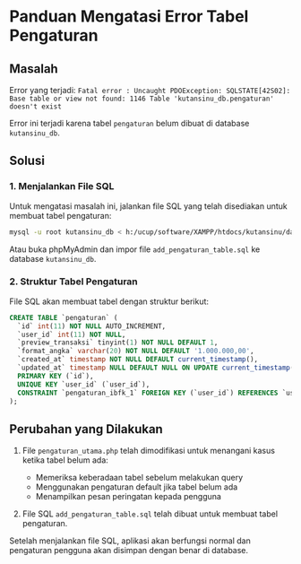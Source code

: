 # Panduan Mengatasi Error Tabel Pengaturan

## Masalah
Error yang terjadi: `Fatal error : Uncaught PDOException: SQLSTATE[42S02]: Base table or view not found: 1146 Table 'kutansinu_db.pengaturan' doesn't exist`

Error ini terjadi karena tabel `pengaturan` belum dibuat di database `kutansinu_db`.

## Solusi

### 1. Menjalankan File SQL
Untuk mengatasi masalah ini, jalankan file SQL yang telah disediakan untuk membuat tabel pengaturan:

```bash
mysql -u root kutansinu_db < h:/ucup/software/XAMPP/htdocs/kutansinu/database/add_pengaturan_table.sql
```

Atau buka phpMyAdmin dan impor file `add_pengaturan_table.sql` ke database `kutansinu_db`.

### 2. Struktur Tabel Pengaturan
File SQL akan membuat tabel dengan struktur berikut:

```sql
CREATE TABLE `pengaturan` (
  `id` int(11) NOT NULL AUTO_INCREMENT,
  `user_id` int(11) NOT NULL,
  `preview_transaksi` tinyint(1) NOT NULL DEFAULT 1,
  `format_angka` varchar(20) NOT NULL DEFAULT '1.000.000,00',
  `created_at` timestamp NOT NULL DEFAULT current_timestamp(),
  `updated_at` timestamp NULL DEFAULT NULL ON UPDATE current_timestamp(),
  PRIMARY KEY (`id`),
  UNIQUE KEY `user_id` (`user_id`),
  CONSTRAINT `pengaturan_ibfk_1` FOREIGN KEY (`user_id`) REFERENCES `users` (`id`) ON DELETE CASCADE
);
```

## Perubahan yang Dilakukan

1. File `pengaturan_utama.php` telah dimodifikasi untuk menangani kasus ketika tabel belum ada:
   - Memeriksa keberadaan tabel sebelum melakukan query
   - Menggunakan pengaturan default jika tabel belum ada
   - Menampilkan pesan peringatan kepada pengguna

2. File SQL `add_pengaturan_table.sql` telah dibuat untuk membuat tabel pengaturan.

Setelah menjalankan file SQL, aplikasi akan berfungsi normal dan pengaturan pengguna akan disimpan dengan benar di database.